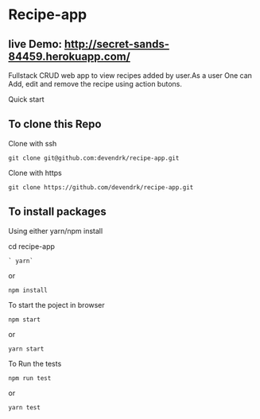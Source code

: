 # Recipe-app

## live Demo: http://secret-sands-84459.herokuapp.com/

Fullstack CRUD web app to view recipes added by user.As a user One can Add, edit and remove the recipe using action butons.

Quick start

## To clone this Repo

Clone with ssh

    git clone git@github.com:devendrk/recipe-app.git

Clone with https

    git clone https://github.com/devendrk/recipe-app.git

## To install packages

Using either yarn/npm install

cd recipe-app

    ` yarn`

or

    npm install

To start the poject in browser

    npm start

or

    yarn start

To Run the tests

    npm run test

or

    yarn test
